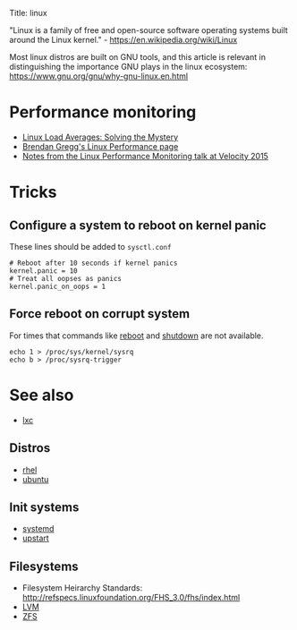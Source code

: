 Title: linux

"Linux is a family of free and open-source software operating systems built around the Linux kernel." - <https://en.wikipedia.org/wiki/Linux>

Most linux distros are built on GNU tools, and this article is relevant in distinguishing the importance GNU plays in the linux ecosystem: <https://www.gnu.org/gnu/why-gnu-linux.en.html>

# Performance monitoring

- [Linux Load Averages: Solving the Mystery](http://www.brendangregg.com/blog/2017-08-08/linux-load-averages.html)
- [Brendan Gregg's Linux Performance page](http://www.brendangregg.com/linuxperf.html)
- [Notes from the Linux Performance Monitoring talk at Velocity 2015](linux-performance-monitoring)

# Tricks

## Configure a system to reboot on kernel panic

These lines should be added to `sysctl.conf`

```
# Reboot after 10 seconds if kernel panics
kernel.panic = 10  
# Treat all oopses as panics  
kernel.panic_on_oops = 1
```

## Force reboot on corrupt system

For times that commands like [reboot](reboot "wikilink") and [shutdown](shutdown "wikilink") are not available.

```
echo 1 > /proc/sys/kernel/sysrq
echo b > /proc/sysrq-trigger
```

# See also

- [lxc](lxc)

## Distros

- [rhel](rhel)
- [ubuntu](ubuntu)

## Init systems

- [systemd](systemd)
- [upstart](upstart)

## Filesystems

- Filesystem Heirarchy Standards: <http://refspecs.linuxfoundation.org/FHS_3.0/fhs/index.html>
- [LVM](lvm)
- [ZFS](zfs)
